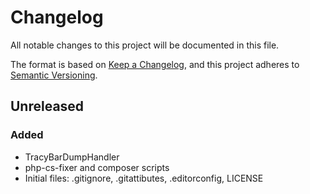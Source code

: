 # Changelog 

All notable changes to this project will be documented in this file.

The format is based on [Keep a Changelog](https://keepachangelog.com/en/1.0.0/), and this project adheres to [Semantic Versioning](https://semver.org/spec/v2.0.0.html).

## Unreleased

### Added

- TracyBarDumpHandler
- php-cs-fixer and composer scripts
- Initial files: .gitignore, .gitattibutes, .editorconfig, LICENSE
